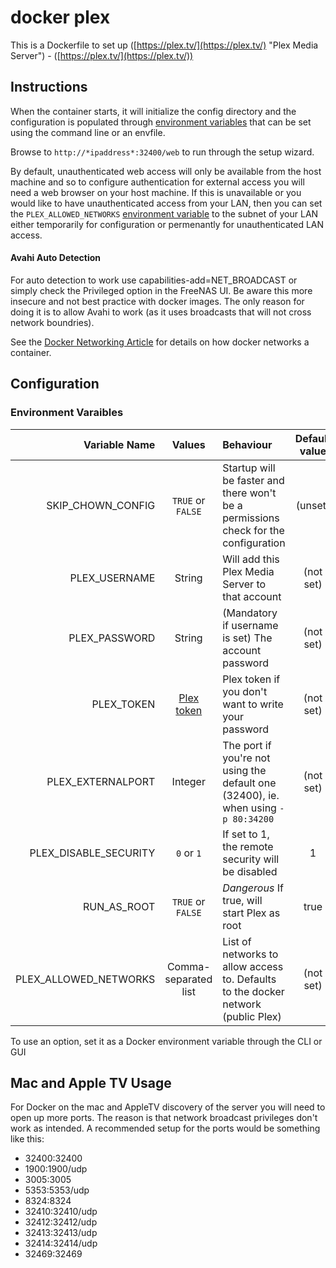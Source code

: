 # docker plex
This is a Dockerfile to set up ([https://plex.tv/](https://plex.tv/) "Plex Media Server") - ([https://plex.tv/](https://plex.tv/))

## Instructions

When the container starts, it will initialize the config directory and the configuration is populated through [environment variables](#environment-variables) that can be set using the command line or an envfile.

Browse to `http://*ipaddress*:32400/web` to run through the setup wizard.

By default, unauthenticated web access will only be available from the host machine and so to configure authentication for external access you will need a web browser on your host machine. If this is unavailable or you would like to have unauthenticated access from your LAN, then you can set the `PLEX_ALLOWED_NETWORKS` [environment variable](#environment-variables) to the subnet of your LAN either temporarily for configuration or permenantly for unauthenticated LAN access.

#### Avahi Auto Detection
For auto detection to work use capabilities-add=NET_BROADCAST or simply check the Privileged option in the FreeNAS UI. Be aware this more insecure and not best practice with docker images. The only reason for doing it is to allow Avahi to work (as it uses broadcasts that will not cross network boundries).

See the [Docker Networking Article](https://docs.docker.com/articles/networking/#how-docker-networks-a-container) for details on how docker networks a container.

## Configuration
### Environment Varaibles

| Variable Name           | Values                 | Behaviour                                                                            | Default value   |
| ----------------------: | :--------------------: | :----------------------------------------------------------------------------------- | :-------------: |
|     SKIP_CHOWN_CONFIG   |  `TRUE` or `FALSE`     | Startup will be faster and there won't be a permissions check for the configuration  | (unset)         |
|         PLEX_USERNAME   |        String          | Will add this Plex Media Server to that account                                      | (not set)       |
|         PLEX_PASSWORD   |        String          | (Mandatory if username is set) The account password | (not set)                      |                 |
|            PLEX_TOKEN   |   [Plex token][1]      | Plex token if you don't want to write your password | (not set)                      |                 |
|     PLEX_EXTERNALPORT   |       Integer          | The port if you're not using the default one (32400), ie. when using `-p 80:34200`   |  (not set)      |
| PLEX_DISABLE_SECURITY   |      `0` or `1`        | If set to 1, the remote security will be disabled | 1                                |                 |
|           RUN_AS_ROOT   |  `TRUE` or `FALSE`     | *Dangerous* If true, will start Plex as root | true                                  |                 |
| PLEX_ALLOWED_NETWORKS   | Comma-separated list   | List of networks to allow access to. Defaults to the docker network (public Plex)    | (not set)       |

To use an option, set it as a Docker environment variable through the CLI or GUI

## Mac and Apple TV Usage

For Docker on the mac and AppleTV discovery of the server you will need to open up more ports. The reason is that network broadcast privileges don't work as intended. A recommended setup for the ports would be something like this:

* 32400:32400
* 1900:1900/udp
* 3005:3005
* 5353:5353/udp
* 8324:8324
* 32410:32410/udp
* 32412:32412/udp
* 32413:32413/udp
* 32414:32414/udp
* 32469:32469

[1]: https://support.plex.tv/hc/en-us/articles/204059436-Finding-your-account-token-X-Plex-Token
